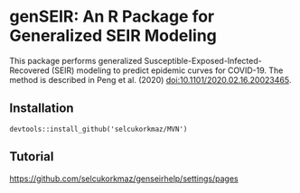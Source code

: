 # genSEIR: An R Package for Generalized SEIR Modeling

This package performs generalized Susceptible-Exposed-Infected-Recovered (SEIR) modeling to predict epidemic curves for COVID-19. The method is described in Peng et al. (2020) <doi:10.1101/2020.02.16.20023465>.

Installation
------------
    
    devtools::install_github('selcukorkmaz/MVN')


Tutorial
----------

https://github.com/selcukorkmaz/genseirhelp/settings/pages